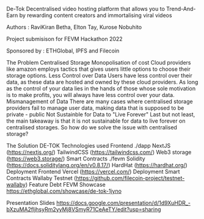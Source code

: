 De-Tok
Decentralised video hosting platform that allows you to Trend-And-Earn by rewarding content creators and immortalising viral videos

Authors : RaviKiran Betha, Elton Tay, Kurose Nobuhito

Project submisison for FEVM Hackathon 2022

Sponsored by : ETHGlobal, IPFS and Filecoin

The Problem
Centralised Storage
Monopolisation of cost
Cloud providers like amazon employs tactics that gives users little options to choose their storage options.
Less Control over Data
Users have less control over their data, as these data are hosted and owned by these cloud providers. As long as the control of your data lies in the hands of those whose sole motivation is to make profits, you will always have less control over your data.
Mismanagement of Data
There are many cases where centralised storage providers fail to manage user data, making data that is supposed to be private - public
Not Sustainble for Data to "Live Forever"
Last but not least, the main takeaway is that it is not sustainable for data to live forever on centralised storages.
So how do we solve the issue with centralised storage?

The Solution
DE-TOK
Technologies used
Frontend ./dapp
NextJS (https://nextjs.org/)
TailwindCSS (https://tailwindcss.com/)
Web3 storage (https://web3.storage/)
Smart Contracts ./fevm
Solidity (https://docs.soliditylang.org/en/v0.8.17/)
HardHat (https://hardhat.org/)
Deployment Frontend
Vercel (https://vercel.com/)
Deployment Smart Contracts
Wallaby Testnet (https://github.com/filecoin-project/testnet-wallaby)
Feature Debt
FEVM Showcase
https://ethglobal.com/showcase/de-tok-1jyno

Presentation Slides
https://docs.google.com/presentation/d/1d9XuHDR_-bXzuMA2fljhsyRm2yyMj8VSmyR71CeAeTY/edit?usp=sharing